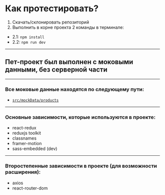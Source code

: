 # Как протестировать?
1. Скачать/склонировать репозиторий
2. Выполнить в корне проекта 2 команды в терминале:

- 2.1: ```npm install```
- 2.2: ```npm run dev```

---

## Пет-проект был выполнен с моковыми данными, без серверной части

---

### Все моковые данные находятся по следующему пути:

- [`src/mockData/products`](src/mockData/products)

---

### Основные зависимости, которые используются в проекте:

- react-redux
- reduxjs toolkit
- classnames
- framer-motion
- sass-embedded (dev)

---

### Второстепенные зависимости в проекте (для возможности расширения):

- axios
- react-router-dom